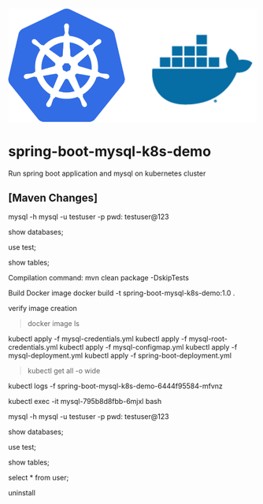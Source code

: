 ![](./img/kubernetes-docker.svg)
# spring-boot-mysql-k8s-demo

Run spring boot application and mysql on kubernetes cluster

## [Maven Changes]

mysql -h mysql -u testuser -p
pwd: testuser@123

show databases;

use test;

show tables;

Compilation command:
mvn clean package -DskipTests

Build Docker image
docker build -t spring-boot-mysql-k8s-demo:1.0 .

verify image creation
>docker image ls

kubectl apply -f mysql-credentials.yml
kubectl apply -f mysql-root-credentials.yml
kubectl apply -f mysql-configmap.yml
kubectl apply -f mysql-deployment.yml
kubectl apply -f spring-boot-deployment.yml

>kubectl get all -o wide

kubectl logs -f spring-boot-mysql-k8s-demo-6444f95584-mfvnz

kubectl exec -it mysql-795b8d8fbb-6mjxl bash

mysql -h mysql -u testuser -p
pwd: testuser@123

show databases;

use test;

show tables;

select * from user;

uninstall